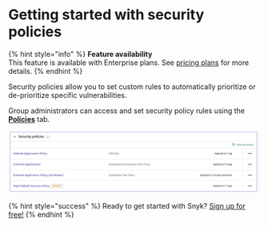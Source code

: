 # Getting started with security policies

{% hint style="info" %}
**Feature availability**  
This feature is available with Enterprise plans. See [pricing plans](https://snyk.io/plans/) for more details.
{% endhint %}

Security policies allow you to set custom rules to automatically prioritize or de-prioritize specific vulnerabilities.

Group administrators can access and set security policy rules using the [**Policies**](https://docs.snyk.io/fixing-and-prioritizing-issues/policies/shared-policies-overview) tab.

![](../../.gitbook/assets/screenshot_2020-10-20_at_10.01.49_am.png)

{% hint style="success" %}
Ready to get started with Snyk? [Sign up for free!](https://snyk.io/login?cta=sign-up&loc=footer&page=support_docs_page)
{% endhint %}

